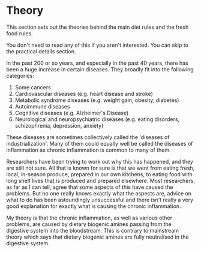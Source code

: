 # Theory


This section sets out the theories behind the main diet rules and the fresh food rules.

You don't need to read any of this if you aren't interested. You can skip to the practical details section.

In the past 200 or so years, and especially in the past 40 years, there has been a huge increase in certain diseases. They broadly fit into the following categories:

1. Some cancers
1. Cardiovascular diseases (e.g. heart disease and stroke)
1. Metabolic syndrome diseases (e.g. weight gain, obesity, diabetes)
1. Autoimmune diseases
1. Cognitive diseases (e.g. Alzheimer's Disease)
1. Neurological and neuropsychiatric diseases (e.g. eating disorders, schizophrenia, depression, anxiety)

These diseases are sometimes collectively called the 'diseases of industrialization'. Many of them could equally well be called the diseases of inflammation as chronic inflammation is common to many of them. 

Researchers have been trying to work out why this has happened, and they are still not sure. All that is known for sure is that we went from eating fresh, local, in-season produce, prepared in our own kitchens, to eating food with long shelf lives that is produced and prepared elsewhere. Most researchers, as far as I can tell, agree that some aspects of this have caused the problems. But no one really knows exactly what the aspects are, advice on what to do has been astoundingly unsuccessful and there isn't really a very good explanation for exactly what is causing the chronic inflammation.

My theory is that the chronic inflammation, as well as various other problems, are caused by dietary biogenic amines passing from the digestive system into the bloodstream. This is contrary to mainstream theory which says that dietary biogenic amines are fully neutralised in the digestive system.

